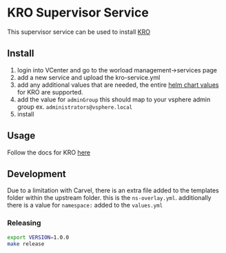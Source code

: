 # KRO Supervisor Service

This supervisor service can be used to install [KRO](https://kro.run/) 


## Install

1. login into VCenter and go to the worload management->services page
2. add a new service and upload the kro-service.yml
3. add any additional values that are needed, the entire [helm chart values](https://github.com/kro-run/kro/blob/main/helm/values.yaml) for KRO are supported. 
4. add the value for `adminGroup` this should map to your vsphere admin group ex. `administrators@vsphere.local`
5. install

## Usage

Follow the docs for KRO [here](https://kro.run/docs/getting-started/deploy-a-resource-graph-definition)
## Development
 
Due to a limitation with Carvel, there is an extra file added to the templates folder within the upstream folder. this is the `ns-overlay.yml`. additionally there is a value for `namespace:` added to the `values.yml`

### Releasing

```bash
export VERSION=1.0.0
make release
```

